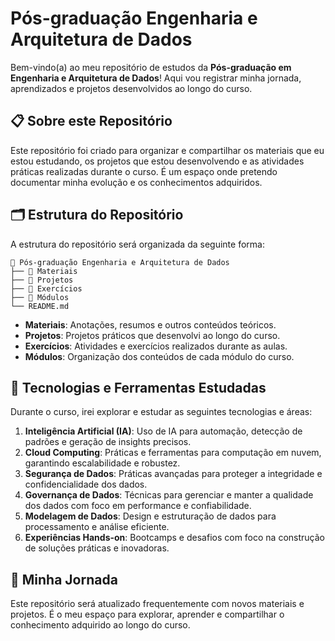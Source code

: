 # Pós-graduação Engenharia e Arquitetura de Dados

Bem-vindo(a) ao meu repositório de estudos da **Pós-graduação em Engenharia e Arquitetura de Dados**! Aqui vou registrar minha jornada, aprendizados e projetos desenvolvidos ao longo do curso.

## 📋 Sobre este Repositório

Este repositório foi criado para organizar e compartilhar os materiais que eu estou estudando, os projetos que estou desenvolvendo e as atividades práticas realizadas durante o curso. É um espaço onde pretendo documentar minha evolução e os conhecimentos adquiridos.

## 🗂 Estrutura do Repositório

A estrutura do repositório será organizada da seguinte forma:

```
📂 Pós-graduação Engenharia e Arquitetura de Dados
├── 📁 Materiais
├── 📁 Projetos
├── 📁 Exercícios
├── 📁 Módulos
└── README.md
```

- **Materiais**: Anotações, resumos e outros conteúdos teóricos.
- **Projetos**: Projetos práticos que desenvolvi ao longo do curso.
- **Exercícios**: Atividades e exercícios realizados durante as aulas.
- **Módulos**: Organização dos conteúdos de cada módulo do curso.

## 🚀 Tecnologias e Ferramentas Estudadas

Durante o curso, irei explorar e estudar as seguintes tecnologias e áreas:

1. **Inteligência Artificial (IA)**: Uso de IA para automação, detecção de padrões e geração de insights precisos.
2. **Cloud Computing**: Práticas e ferramentas para computação em nuvem, garantindo escalabilidade e robustez.
3. **Segurança de Dados**: Práticas avançadas para proteger a integridade e confidencialidade dos dados.
4. **Governança de Dados**: Técnicas para gerenciar e manter a qualidade dos dados com foco em performance e confiabilidade.
5. **Modelagem de Dados**: Design e estruturação de dados para processamento e análise eficiente.
6. **Experiências Hands-on**: Bootcamps e desafios com foco na construção de soluções práticas e inovadoras.

## 🌱 Minha Jornada

Este repositório será atualizado frequentemente com novos materiais e projetos. É o meu espaço para explorar, aprender e compartilhar o conhecimento adquirido ao longo do curso.